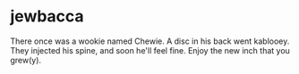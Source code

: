 jewbacca
========

There once was a wookie named Chewie.
A disc in his back went kablooey.
They injected his spine,
and soon he'll feel fine.
Enjoy the new inch that you grew(y).
